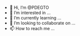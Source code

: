 - 👋 Hi, I’m @PDEGTO
- 👀 I’m interested in ...
- 🌱 I’m currently learning ...
- 💞️ I’m looking to collaborate on ...
- 📫 How to reach me ...

<!---
PDEGTO/PDEGTO is a ✨ special ✨ repository because its `README.md` (this file) appears on your GitHub profile.
You can click the Preview link to take a look at your changes.
--->

